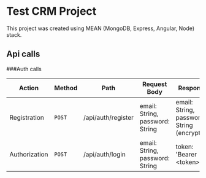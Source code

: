 # Test CRM Project

This project was created using MEAN (MongoDB, Express, Angular, Node) stack.

## Api calls

###Auth calls

Action | Method | Path | Request Body | Response
--- | --- | --- | --- | ---
Registration | `POST` | /api/auth/register | email: String, password: String | email: String, password: String (encrypted)
Authorization | `POST` | /api/auth/login | email: String, password: String | token: 'Bearer \<token\>'